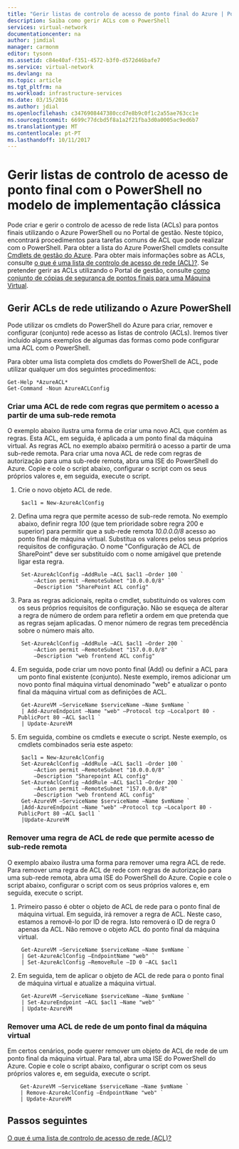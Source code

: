 ```yaml
---
title: "Gerir listas de controlo de acesso de ponto final do Azure | PowerShell | Clássico | Microsoft Docs"
description: Saiba como gerir ACLs com o PowerShell
services: virtual-network
documentationcenter: na
author: jimdial
manager: carmonm
editor: tysonn
ms.assetid: c84e40af-f351-4572-b3f0-d572d46bafe7
ms.service: virtual-network
ms.devlang: na
ms.topic: article
ms.tgt_pltfrm: na
ms.workload: infrastructure-services
ms.date: 03/15/2016
ms.author: jdial
ms.openlocfilehash: c3476908447380ccd7e8b9c0f1c2a55ae763cc1e
ms.sourcegitcommit: 6699c77dcbd5f8a1a2f21fba3d0a0005ac9ed6b7
ms.translationtype: MT
ms.contentlocale: pt-PT
ms.lasthandoff: 10/11/2017
---
```

# <a name="manage-endpoint-access-control-lists-using-powershell-in-the-classic-deployment-model"></a>Gerir listas de controlo de acesso de ponto final com o PowerShell no modelo de implementação clássica
Pode criar e gerir o controlo de acesso de rede lista (ACLs) para pontos finais utilizando o Azure PowerShell ou no Portal de gestão. Neste tópico, encontrará procedimentos para tarefas comuns de ACL que pode realizar com o PowerShell. Para obter a lista do Azure PowerShell cmdlets consulte [Cmdlets de gestão do Azure](http://go.microsoft.com/fwlink/?LinkId=317721). Para obter mais informações sobre as ACLs, consulte [o que é uma lista de controlo de acesso de rede (ACL)?](virtual-networks-acl.md). Se pretender gerir as ACLs utilizando o Portal de gestão, consulte [como conjunto de cópias de segurança de pontos finais para uma Máquina Virtual](../virtual-machines/windows/classic/setup-endpoints.md?toc=%2fazure%2fvirtual-machines%2fwindows%2fclassic%2ftoc.json).

## <a name="manage-network-acls-by-using-azure-powershell"></a>Gerir ACLs de rede utilizando o Azure PowerShell
Pode utilizar os cmdlets do PowerShell do Azure para criar, remover e configurar (conjunto) rede acesso as listas de controlo (ACLs). Iremos tiver incluído alguns exemplos de algumas das formas como pode configurar uma ACL com o PowerShell.

Para obter uma lista completa dos cmdlets do PowerShell de ACL, pode utilizar qualquer um dos seguintes procedimentos:

    Get-Help *AzureACL*
    Get-Command -Noun AzureACLConfig

### <a name="create-a-network-acl-with-rules-that-permit-access-from-a-remote-subnet"></a>Criar uma ACL de rede com regras que permitem o acesso a partir de uma sub-rede remota
O exemplo abaixo ilustra uma forma de criar uma novo ACL que contém as regras. Esta ACL, em seguida, é aplicada a um ponto final da máquina virtual. As regras ACL no exemplo abaixo permitirá o acesso a partir de uma sub-rede remota. Para criar uma nova ACL de rede com regras de autorização para uma sub-rede remota, abra uma ISE do PowerShell do Azure. Copie e cole o script abaixo, configurar o script com os seus próprios valores e, em seguida, execute o script.

1. Crie o novo objeto ACL de rede.
   
        $acl1 = New-AzureAclConfig
2. Defina uma regra que permite acesso de sub-rede remota. No exemplo abaixo, definir regra *100* (que tem prioridade sobre regra 200 e superior) para permitir que a sub-rede remota *10.0.0.0/8* acesso ao ponto final de máquina virtual. Substitua os valores pelos seus próprios requisitos de configuração. O nome "Configuração de ACL de SharePoint" deve ser substituído com o nome amigável que pretende ligar esta regra.
   
        Set-AzureAclConfig –AddRule –ACL $acl1 –Order 100 `
            –Action permit –RemoteSubnet "10.0.0.0/8" `
            –Description "SharePoint ACL config"
3. Para as regras adicionais, repita o cmdlet, substituindo os valores com os seus próprios requisitos de configuração. Não se esqueça de alterar a regra de número de ordem para refletir a ordem em que pretenda que as regras sejam aplicadas. O menor número de regras tem precedência sobre o número mais alto.
   
        Set-AzureAclConfig –AddRule –ACL $acl1 –Order 200 `
            –Action permit –RemoteSubnet "157.0.0.0/8" `
            –Description "web frontend ACL config"
4. Em seguida, pode criar um novo ponto final (Add) ou definir a ACL para um ponto final existente (conjunto). Neste exemplo, iremos adicionar um novo ponto final máquina virtual denominado "web" e atualizar o ponto final da máquina virtual com as definições de ACL.
   
        Get-AzureVM –ServiceName $serviceName –Name $vmName `
        | Add-AzureEndpoint –Name "web" –Protocol tcp –Localport 80 - PublicPort 80 –ACL $acl1 `
        | Update-AzureVM
5. Em seguida, combine os cmdlets e execute o script. Neste exemplo, os cmdlets combinados seria este aspeto:
   
        $acl1 = New-AzureAclConfig
        Set-AzureAclConfig –AddRule –ACL $acl1 –Order 100 `
            –Action permit –RemoteSubnet "10.0.0.0/8" `
            –Description "Sharepoint ACL config"
        Set-AzureAclConfig –AddRule –ACL $acl1 –Order 200 `
            –Action permit –RemoteSubnet "157.0.0.0/8" `
            –Description "web frontend ACL config"
        Get-AzureVM –ServiceName $serviceName –Name $vmName `
        |Add-AzureEndpoint –Name "web" –Protocol tcp –Localport 80 - PublicPort 80 –ACL $acl1 `
        |Update-AzureVM

### <a name="remove-a-network-acl-rule-that-permits-access-from-a-remote-subnet"></a>Remover uma regra de ACL de rede que permite acesso de sub-rede remota
O exemplo abaixo ilustra uma forma para remover uma regra ACL de rede.  Para remover uma regra de ACL de rede com regras de autorização para uma sub-rede remota, abra uma ISE do PowerShell do Azure. Copie e cole o script abaixo, configurar o script com os seus próprios valores e, em seguida, execute o script.

1. Primeiro passo é obter o objeto de ACL de rede para o ponto final de máquina virtual. Em seguida, irá remover a regra de ACL. Neste caso, estamos a removê-lo por ID de regra. Isto removerá o ID de regra 0 apenas da ACL. Não remove o objeto ACL do ponto final da máquina virtual.
   
        Get-AzureVM –ServiceName $serviceName –Name $vmName `
        | Get-AzureAclConfig –EndpointName "web" `
        | Set-AzureAclConfig –RemoveRule –ID 0 –ACL $acl1
2. Em seguida, tem de aplicar o objeto de ACL de rede para o ponto final de máquina virtual e atualize a máquina virtual.
   
        Get-AzureVM –ServiceName $serviceName –Name $vmName `
        | Set-AzureEndpoint –ACL $acl1 –Name "web" `
        | Update-AzureVM

### <a name="remove-a-network-acl-from-a-virtual-machine-endpoint"></a>Remover uma ACL de rede de um ponto final da máquina virtual
Em certos cenários, pode querer remover um objeto de ACL de rede de um ponto final da máquina virtual. Para tal, abra uma ISE do PowerShell do Azure. Copie e cole o script abaixo, configurar o script com os seus próprios valores e, em seguida, execute o script.

        Get-AzureVM –ServiceName $serviceName –Name $vmName `
        | Remove-AzureAclConfig –EndpointName "web" `
        | Update-AzureVM

## <a name="next-steps"></a>Passos seguintes
[O que é uma lista de controlo de acesso de rede (ACL)?](virtual-networks-acl.md)

